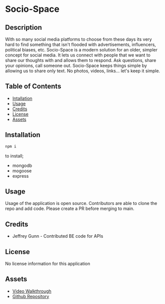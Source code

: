 # Socio-Space

## Description

With so many social media platforms to choose from these days its very hard to find something that isn't flooded with advertisements, influencers, political biases, etc. Socio-Space is a modern solution for an older, simpler concept for social media. It lets us connect with people that we want to share our thoughts with and allows them to respond. Ask questions, share your opinions, call someone out. Socio-Space keeps things simple by allowing us to share only text. No photos, videos, links... let's keep it simple.

## Table of Contents

- [Intallation](#installation)
- [Usage](#usage)
- [Credits](#credits)
- [License](#license)
- [Assets](#assets)

## Installation

```md
npm i
```

to install;

- mongodb
- mogoose
- express

## Usage

Usage of the application is open source. Contributors are able to clone the repo and add code. Please create a PR before merging to main.

## Credits

- Jeffrey Gunn - Contributed BE code for APIs

## License

No license information for this application

## Assets

- [Video Walkthrough](https://drive.google.com/file/d/18nYLbz0PjGKLaQ3UE66Cf6VxpKpbIUP5/view)
- [Github Repository](https://github.com/jsgunn22/socio-space)
